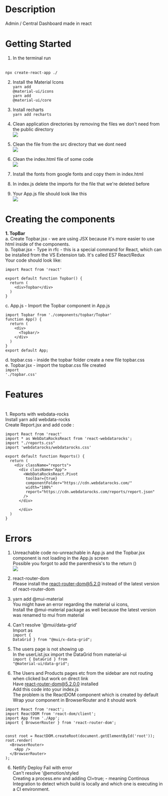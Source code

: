 # Description
Admin / Central Dashboard made in react

# Getting Started
1. In the terminal run
<br>
<code>npx create-react-app ./</code>

2. Install the Material Icons
<br><code>yarn add @material-ui/icons</code>
<br><code>yarn add @material-ui/core</code>

3. Install recharts
<br><code>yarn add recharts</code>

4. Clean application directories by removing the files we don't need from the public directory
<br>![](2022-05-22-21-18-38.png)

5. Clean the file from the src directory that we dont need
<br>![](2022-05-22-21-21-13.png)

6. Clean the index.html file of some code 
<br>![](2022-05-22-21-24-18.png)

7. Install the fonts from google fonts and copy them in index.html

8. In index.js delete the imports for the file that we're deleted before

9. Your App.js file should look like this 
<br>![](2022-05-22-21-35-48.png)

# Creating the components

<strong>1. TopBar</strong>
<br>a. Create Topbar.jsx - we are using JSX because it's more easier to use html inside of the components.
<br>
b. Topbar.jsx - Type in rfc - this is a special command for React, which can be installed from the VS Extension tab. It's called ES7 React/Redux
<br>
Your code should look like:
```
import React from 'react'

export default function Topbar() {
  return (
    <div>Topbar</div>
  )
}
```
c. App.js -  Import the Topbar component in App.js
```
import Topbar from './components/topbar/Topbar'
function App() {
  return (
    <div>
      <Topbar/>
    </div>
  )
}
export default App;
```

d. topbar.css - inside the topbar folder create a new file topbar.css
<br>
e. Topbar.jsx - import the topbar.css file created
<br><code>import './topbar.css'</code>



# Features
<br> 1. Reports with webdata-rocks
<br> Install yarn add webdata-rocks
<br> Create Report.jsx and add code : 
```
import React from 'react'
import * as WebDataRocksReact from 'react-webdatarocks';
import "./reports.css"
import 'webdatarocks/webdatarocks.css'

export default function Reports() {
  return (
    <div className="reports">
      <div className="App">
        <WebDataRocksReact.Pivot 
         toolbar={true}
         componentFolder="https://cdn.webdatarocks.com/"
         width="100%"
         report="https://cdn.webdatarocks.com/reports/report.json"
        />
      </div>
      
      </div>
  )
}
```


# Errors
1. Unreachable code  no-unreachable in App.js and the Topbar.jsx component is not loading in the App.js screen
<br>Possible you forgot to add the parenthesis's to the return ()
<br>![](2022-05-23-10-04-21.png)

2. react-router-dom
<br>Please install the react-router-dom@5.2.0 instead of the latest version of react-router-dom

3. yarn add @mui-material
<br>You might have an error regarding the material ui icons, 
<br>Install the @mui-material package as well because the latest version was renamed to mui from material

3. Can't resolve '@mui/data-grid'
<br> Import as 
<br><code>import { DataGrid } from "@mui/x-data-grid";</code>

4. The users page is not showing up
<br> In the userList.jsx import the DataGrid from material-ui 
<br><code>import { DataGrid } from "@material-ui/data-grid";</code>

5. The Users and Products pages etc from the sidebar are not routing when clicked but work on direct link 
<br>Have react-router-dom@5.2.0.0 installed
<br>Add this code into your index.js
<br>The problem is the ReactDOM component which is created by default
<br>Wrap your <App /> component in BrowserRouter and it should work
```
import React from 'react';
import ReactDOM from 'react-dom/client';
import App from './App';
import { BrowserRouter } from 'react-router-dom';


const root = ReactDOM.createRoot(document.getElementById('root'));
root.render(
  <BrowserRouter>
    <App />
  </BrowserRouter>
);
```

6. Netlify Deploy Fail with error
<br>Can't resolve '@emotion/styled
<br>Creating a process.env and adding CI=true; - meaning Continous Integration to detect which build is locally and which one is executing in a CI environment.
